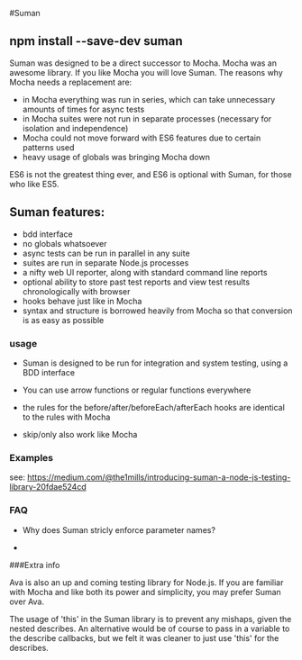 #Suman

## npm install --save-dev suman


Suman was designed to be a direct successor to Mocha. Mocha was an awesome library. If you like Mocha you will love Suman.
The reasons why Mocha needs a replacement are:

* in Mocha everything was run in series, which can take unnecessary amounts of times for async tests
* in Mocha suites were not run in separate processes (necessary for isolation and independence)
* Mocha could not move forward with ES6 features due to certain patterns used
* heavy usage of globals was bringing Mocha down

ES6 is not the greatest thing ever, and ES6 is optional with Suman, for those who like ES5.

## Suman features:

* bdd interface
* no globals whatsoever
* async tests can be run in parallel in any suite
* suites are run in separate Node.js processes
* a nifty web UI reporter, along with standard command line reports
* optional ability to store past test reports and view test results chronologically with browser
* hooks behave just like in Mocha
* syntax and structure is borrowed heavily from Mocha so that conversion is as easy as possible


### usage

* Suman is designed to be run for integration and system testing, using a BDD interface

* You can use arrow functions or regular functions everywhere

* the rules for the before/after/beforeEach/afterEach hooks are identical to the rules with Mocha

* skip/only also work like Mocha



### Examples

see:  https://medium.com/@the1mills/introducing-suman-a-node-js-testing-library-20fdae524cd


### FAQ

* Why does Suman stricly enforce parameter names?

* 


###Extra info

Ava is also an up and coming testing library for Node.js. 
If you are familiar with Mocha and like both its power and simplicity, you may prefer Suman over Ava.


The usage of 'this' in the Suman library is to prevent any mishaps, given the nested describes. An alternative would be of course to pass in a variable
to the describe callbacks, but we felt it was cleaner to just use 'this' for the describes.


